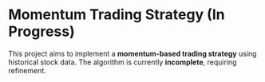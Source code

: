 # Momentum Trading Strategy (In Progress)

This project aims to implement a **momentum-based trading strategy** using historical stock data. The algorithm is currently **incomplete**, requiring refinement. 
